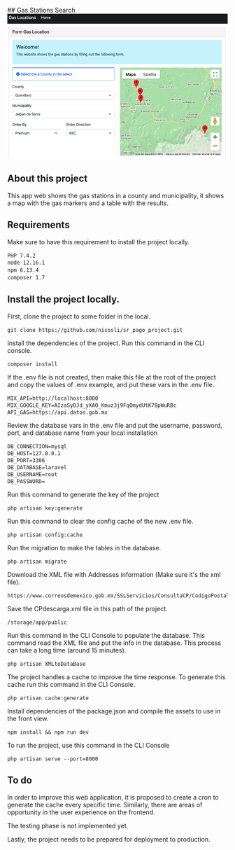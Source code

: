## Gas Stations Search
![Gas Locations](https://raw.githubusercontent.com/nicosli/sr_pago_project/master/public/img/gas_location.png)

## About this project
This app web shows the gas stations in a county and municipality, it shows a map with the gas markers and a table with the results.

## Requirements
Make sure to have this requirement to install the project locally.
```bash
PHP 7.4.2
node 12.16.1
npm 6.13.4
composer 1.7
```

## Install the project locally.
First, clone the project to some folder in the local.
```
git clone https://github.com/nicosli/sr_pago_project.git
```

Install the dependencies of the project. Run this command in the CLI console.
```
composer install
```

If the .env file is not created, then make this file at the root of the project and copy the values of .env.example, and put these vars in the .env file. 
```
MIX_API=http://localhost:8000
MIX_GOOGLE_KEY=AIzaSyDJd_yXAO_Kmuz3j9FqOmydUtK78pWuRBc
API_GAS=https://api.datos.gob.mx
```
Review the database vars in the .env file and put the username, password, port, and database name from your local installation
```
DB_CONNECTION=mysql
DB_HOST=127.0.0.1
DB_PORT=3306
DB_DATABASE=laravel
DB_USERNAME=root
DB_PASSWORD=
```

Run this command to generate the key of the project
```
php artisan key:generate
```

Run this command to clear the config cache of the new .env file.
```
php artisan config:cache
```

Run the migration to make the tables in the database.
```
php artisan migrate
```

Download the XML file with Addresses information (Make sure it's the xml file).
```
https://www.correosdemexico.gob.mx/SSLServicios/ConsultaCP/CodigoPostal_Exportar.aspx
```

Save the CPdescarga.xml file in this path of the project.
```
/storage/app/public
```

Run this command in the CLI Console to populate the database. This command read the XML file and put the info in the database. This process can take a long time (around 15 minutes).
```
php artisan XMLtoDataBase
```

The project handles a cache to improve the time response. To generate this cache run this command in the CLI Console.
```
php artisan cache:generate
```

Install dependencies of the package.json and compile the assets to use in the front view.
``` 
npm install && npm run dev
```

To run the project, use this command in the CLI Console
``` 
php artisan serve --port=8000
```

## To do
In order to improve this web application, it is proposed to create a cron to generate the cache every specific time. Similarly, there are areas of opportunity in the user experience on the frontend.

The testing phase is not implemented yet.

Lastly, the project needs to be prepared for deployment to production.

